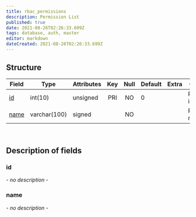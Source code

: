 ```yaml
---
title: rbac_permissions
description: Permission List
published: true
date: 2021-08-26T02:26:33.699Z
tags: database, auth, master
editor: markdown
dateCreated: 2021-08-26T02:26:33.699Z
---
```


## Structure

| Field | Type | Attributes | Key | Null | Default | Extra | Comment |
|---|---|---|:---:|:---:|---|---|---|
[id](#id) | int(10) | unsigned | PRI | NO | 0 |  | Permission id |
[name](#name) | varchar(100) | signed |  | NO |  |  | Permission name |

&nbsp;
## Description of fields

### id   
*- no description -*
&nbsp;
    
### name  
*- no description -*
&nbsp;
